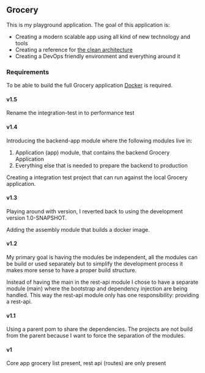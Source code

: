 ## Grocery
This is my playground application. The goal of this application is:

* Creating a modern scalable app using all kind of new technology and tools
* Creating a reference for [the clean architecture](http://blog.8thlight.com/uncle-bob/2012/08/13/the-clean-architecture.html)
* Creating a DevOps friendly environment and everything around it 

### Requirements
To be able to build the full Grocery application [Docker](https://www.docker.io) is required.

#### v1.5
Rename the integration-test in to performance test

#### v1.4
Introducing the backend-app module where the following modules live in:
1. Application (app) module, that contains the backend Grocery Application
2. Everything else that is needed to prepare the backend to production

Creating a integration test project that can run against the local Grocery application.

#### v1.3
Playing around with version, I reverted back to using the development version 1.0-SNAPSHOT.

Adding the assembly module that builds a docker image.

#### v1.2
My primary goal is having the modules be independent, all the modules can be build or used separately but to simplify
the development process it makes more sense to have a proper build structure.

Instead of having the main in the rest-api module I chose to have a separate module (main) where the bootstrap and
dependency injection are being handled. This way the rest-api module only has one responsibility: providing a rest-api.

#### v1.1
Using a parent pom to share the dependencies. The projects are not build from the parent because I want to force the
separation of the modules.

#### v1
Core app grocery list present, rest api (routes) are only present



